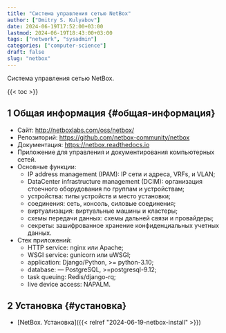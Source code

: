 ```yaml
---
title: "Система управления сетью NetBox"
author: ["Dmitry S. Kulyabov"]
date: 2024-06-19T17:52:00+03:00
lastmod: 2024-06-19T18:43:00+03:00
tags: ["network", "sysadmin"]
categories: ["computer-science"]
draft: false
slug: "netbox"
---
```


Система управления сетью NetBox.

<!--more-->

{{< toc >}}


## <span class="section-num">1</span> Общая информация {#общая-информация}

-   Сайт: <http://netboxlabs.com/oss/netbox/>
-   Репозиторий: <https://github.com/netbox-community/netbox>
-   Документация: <https://netbox.readthedocs.io>
-   Приложение для управления и документирования компьютерных сетей.
-   Основные функции:
    -   IP address management (IPAM): IP сети и адреса, VRFs, и VLAN;
    -   DataCenter infrastructure management (DCIM): организация стоечного оборудования по группам и устройствам;
    -   устройства: типы устройств и место установки;
    -   соединения: сеть, консоль, силовые соединения;
    -   виртуализация: виртуальные машины и кластеры;
    -   схемы передачи данных: схемы дальней связи и провайдеры;
    -   секреты: зашифрованное хранение конфиденциальных учетных данных.
-   Стек приложений:
    -   HTTP service: nginx или Apache;
    -   WSGI service: gunicorn или uWSGI;
    -   application: Django/Python, &gt;= python-3.10;
    -   database: — PostgreSQL, &gt;=postgresql-9.12;
    -   task queuing: Redis/django-rq;
    -   live device access: NAPALM.


## <span class="section-num">2</span> Установка {#установка}

-   [NetBox. Установка]({{< relref "2024-06-19-netbox-install" >}})

